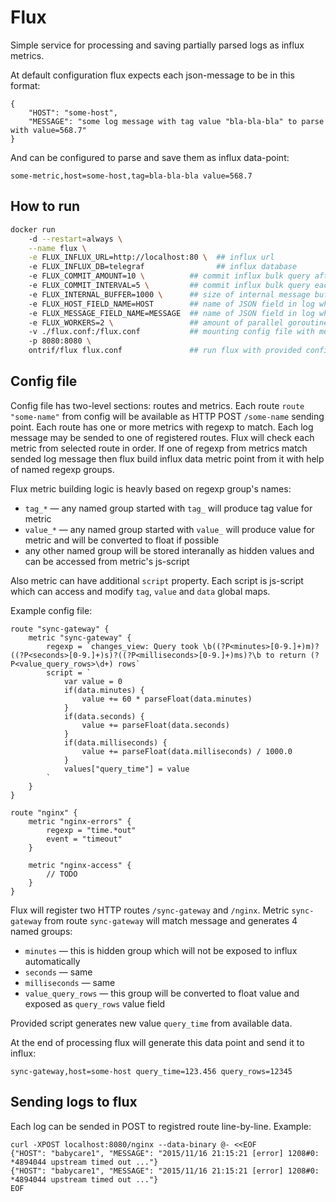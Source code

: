 # Flux
Simple service for processing and saving partially parsed logs as influx metrics.

At default configuration flux expects each json-message to be in this format:
```
{
    "HOST": "some-host",
    "MESSAGE": "some log message with tag value "bla-bla-bla" to parse with value=568.7"
}
```

And can be configured to parse and save them as influx data-point:
```
some-metric,host=some-host,tag=bla-bla-bla value=568.7
```

## How to run
```bash
docker run
    -d --restart=always \
    --name flux \
    -e FLUX_INFLUX_URL=http://localhost:80 \  ## influx url
    -e FLUX_INFLUX_DB=telegraf                ## influx database
    -e FLUX_COMMIT_AMOUNT=10 \          ## commit influx bulk query after 10 records
    -e FLUX_COMMIT_INTERVAL=5 \         ## commit influx bulk query each 5 seconds
    -e FLUX_INTERNAL_BUFFER=1000 \      ## size of internal message buffer
    -e FLUX_HOST_FIELD_NAME=HOST        ## name of JSON field in log which contains hostname
    -e FLUX_MESSAGE_FIELD_NAME=MESSAGE  ## name of JSON field in log which contains log message
    -e FLUX_WORKERS=2 \                 ## amount of parallel goroutines for commiting into influx
    -v ./flux.conf:/flux.conf           ## mounting config file with metrics inside container
    -p 8080:8080 \
    ontrif/flux flux.conf               ## run flux with provided config
```

## Config file
Config file has two-level sections: routes and metrics.
Each route `route "some-name"` from config will be available as HTTP POST `/some-name` sending point.
Each route has one or more metrics with regexp to match. Each log message may be sended to one of registered routes.
Flux will check each metric from selected route in order. If one of regexp from metrics match sended log message then
flux build influx data metric point from it with help of named regexp groups.

Flux metric building logic is heavly based on regexp group's names:
* `tag_*` — any named group started with `tag_` will produce tag value for metric
* `value_*` — any named group started with `value_` will produce value for metric and will be converted to float if possible
* any other named group will be stored interanally as hidden values and can be accessed from metric's js-script

Also metric can have additional `script` property. Each script is js-script which can access and
modify `tag`, `value` and `data` global maps.

Example config file:
```
route "sync-gateway" {
    metric "sync-gateway" {
        regexp = `changes_view: Query took \b((?P<minutes>[0-9.]+)m)?((?P<seconds>[0-9.]+)s)?((?P<milliseconds>[0-9.]+)ms)?\b to return (?P<value_query_rows>\d+) rows`
        script = `
            var value = 0
            if(data.minutes) {
                value += 60 * parseFloat(data.minutes)
            }
            if(data.seconds) {
                value += parseFloat(data.seconds)
            }
            if(data.milliseconds) {
                value += parseFloat(data.milliseconds) / 1000.0
            }
            values["query_time"] = value
        `
    }
}

route "nginx" {
    metric "nginx-errors" {
        regexp = "time.*out"
        event = "timeout"
    }

    metric "nginx-access" {
        // TODO
    }
}
```

Flux will register two HTTP routes `/sync-gateway` and `/nginx`. Metric `sync-gateway` from route `sync-gateway` will match message and generates 4 named groups:

* `minutes` — this is hidden group which will not be exposed to influx automatically
* `seconds` — same
* `milliseconds` — same
* `value_query_rows` — this group will be converted to float value and exposed as `query_rows` value field

Provided script generates new value `query_time` from available data.

At the end of processing flux will generate this data point and send it to influx:
```
sync-gateway,host=some-host query_time=123.456 query_rows=12345
```

## Sending logs to flux
Each log can be sended in POST to registred route line-by-line.
Example:
```
curl -XPOST localhost:8080/nginx --data-binary @- <<EOF
{"HOST": "babycare1", "MESSAGE": "2015/11/16 21:15:21 [error] 1208#0: *4894044 upstream timed out ..."}
{"HOST": "babycare1", "MESSAGE": "2015/11/16 21:15:21 [error] 1208#0: *4894044 upstream timed out ..."}
EOF
```
